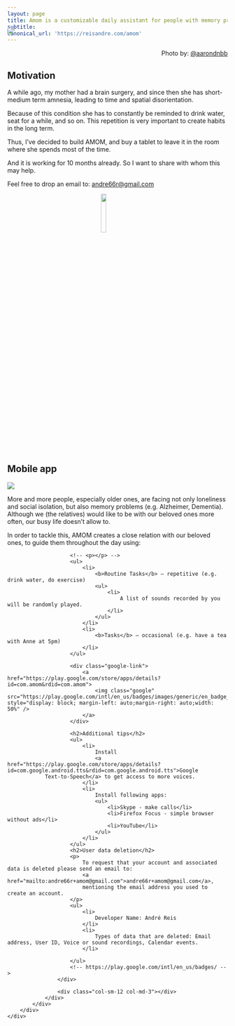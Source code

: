 ```yaml
---
layout: page
title: Amom is a customizable daily assistant for people with memory problems
subtitle: 
canonical_url: 'https://reisandre.com/amom'
---
```



<div id="wrapper">
    <div id="container">
        <div id="body">
            <div id="" class="article">
                <div class="row body">
                    <div class="col-sm-12 col-md-3"></div>
                    <div class="col-sm-12 col-md-6">
                        <img class="photo" src="https://images.unsplash.com/photo-1474921751718-0692526ddaeb?ixlib=rb-0.3.5&ixid=eyJhcHBfaWQiOjEyMDd9&s=5d38020d6b61137128ebe9e7f5352d66&auto=format&fit=crop&w=1950&q=80" style="clip-path: polygon(0 15%, 100% 15%, 100% 85%, 0 85%); margin-top: -10%; margin-bottom: -10%"
                        />
                        <div style="text-align: right">
                            Photo by:
                            <a href="https://unsplash.com/@aarondnbb">@aarondnbb</a>
                        </div>
                        <h2>Motivation</h2>
                        <p>
                            A while ago, my mother had a brain surgery, and since then she has short-medium term amnesia, leading to time and spatial disorientation.
                        </p>
                        <p>
                            Because of this condition she has to constantly be reminded to drink water, seat for a while, and so on. This repetition is very important to create habits in the long term.
                        </p>
                        <p>
                            Thus, I’ve decided to build AMOM, and buy a tablet to leave it in the room where she spends most of the time.
                        </p>
                        <p>
                            And it is working for 10 months already. So I want to share with whom this may help.
                        </p>
                        <p>
                            Feel free to drop an email to:
                            <a href="mailto:andre66r+amom@gmail.com">andre66r@gmail.com</a>
                        </p>
                        <picture>
                        <source srcset="{{ '/assets/img/amomLogo.webp' | prepend: site.baseurl }}" type="image/webp" style="display: block; margin-left: auto;margin-right: auto;width: 15%" />
                        <source srcset="{{ '/assets/img/amomLogo.png' | prepend: site.baseurl }}" type="image/png" style="display: block; margin-left: auto;margin-right: auto;width: 15%" />
                        <img src="{{ '/assets/img/amomLogo.png' | prepend: site.baseurl }}" style="display: block; margin-left: auto;margin-right: auto;width: 15%" />
                        </picture>
                        <h2>Mobile app</h2>
                        <img src="{{ '/assets/img/amom-screenshot.png' | prepend: site.baseurl }}">
                        <p>
                            More and more people, especially older ones, are facing not only loneliness and social isolation, but also memory problems (e.g. Alzheimer, Dementia). Although we (the relatives) would like to be with our beloved ones more often, our busy life doesn’t
                            allow to.
                        </p>
                        <p>
                            In order to tackle this, AMOM creates a close relation with our beloved ones, to guide them throughout the day using:
                        </p>

                        <!-- <p></p> -->
                        <ul>
                            <li>
                                <b>Routine Tasks</b> – repetitive (e.g. drink water, do exercise)
                                <ul>
                                    <li>
                                        A list of sounds recorded by you will be randomly played.
                                    </li>
                                </ul>
                            </li>
                            <li>
                                <b>Tasks</b> – occasional (e.g. have a tea with Anne at 5pm)
                            </li>
                        </ul>

                        <div class="google-link">
                            <a href="https://play.google.com/store/apps/details?id=com.amom&rdid=com.amom">
                                <img class="google" src="https://play.google.com/intl/en_us/badges/images/generic/en_badge_web_generic.png" style="display: block; margin-left: auto;margin-right: auto;width: 50%" />
                            </a>
                        </div>

                        <h2>Additional tips</h2>
                        <ul>
                            <li>
                                Install
                                <a href="https://play.google.com/store/apps/details?id=com.google.android.tts&rdid=com.google.android.tts">Google
                Text-to-Speech</a> to get access to more voices.
                            </li>
                            <li>
                                Install following apps:
                                <ul>
                                    <li>Skype - make calls</li>
                                    <li>Firefox Focus - simple browser without ads</li>
                                    <li>YouTube</li>
                                </ul>
                            </li>
                        </ul>
                        <h2>User data deletion</h2>
                        <p>
                            To request that your account and associated data is deleted please send an email to:
                            <a href="mailto:andre66r+amom@gmail.com">andre66r+amom@gmail.com</a>, 
                            mentioning the email address you used to create an account.
                        </p>
                        <ul>
                            <li>
                                Developer Name: André Reis
                            </li>
                            <li>
                                Types of data that are deleted: Email address, User ID, Voice or sound recordings, Calendar events.
                            </li>
                            
                        </ul>
                        <!-- https://play.google.com/intl/en_us/badges/ -->
                    </div>

                    <div class="col-sm-12 col-md-3"></div>
                </div>
            </div>
        </div>
    </div>
</div>
